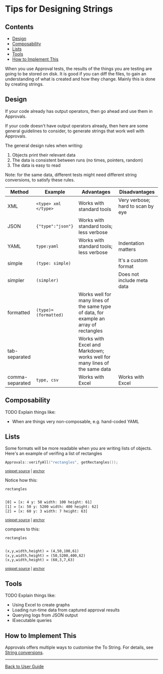 <a id="top"></a>

# Tips for Designing Strings

<!-- toc -->
## Contents

  * [Design](#design)
  * [Composability](#composability)
  * [Lists](#lists)
  * [Tools](#tools)
  * [How to Implement This](#how-to-implement-this)<!-- endToc -->

When you use Approval tests, the results of the things you are testing are going to be stored on disk. It is good if you can diff the files, to gain an understanding of what is created and how they change. Mainly this is done by creating strings.

## Design

If your code already has output operators, then go ahead and use them in Approvals.

If your code doesn't have output operators already, then here are some general guidelines to consider, to generate strings that work well with Approvals.

The general design rules when writing:

1. Objects print their relevant data
2. The data is consistent between runs (no times, pointers, random)
3. The data is easy to read

Note: for the same data, different tests might need different string conversions, to satisfy these rules.

Method | Example | Advantages | Disadvantages
------------ | ------------- | ------------- | -------------
XML | `<type> xml </type>` | Works with standard tools | Very verbose; hard to scan by eye
JSON | `{"type":"json"}`  | Works with standard tools; less verbose | &nbsp;
YAML | `type:yaml` | Works with standard tools; less verbose | Indentation matters
simple | `(type: simple)` |   &nbsp;  | It's a custom format
simpler | `(simpler)` | &nbsp; | Does not include meta data
formatted | `(type)=(formatted)` | Works well for many lines of the same type of data, for example an array of rectangles | &nbsp;
tab-separated | &nbsp; | Works with Excel and Markdown; works well for many lines of the same data | &nbsp;
comma-separated | `type, csv` | Works with Excel | Works with Excel

## Composability

TODO Explain things like:

* When are things very non-composable, e.g. hand-coded YAML

## Lists

Some formats will be more readable when you are writing lists of objects.
Here's an example of verifing a list of rectangles

<!-- snippet: verify_list -->
<a id='snippet-verify_list'></a>
```cpp
Approvals::verifyAll("rectangles", getRectangles());
```
<sup><a href='/tests/DocTest_Tests/docs/ToStringWrapperExample.cpp#L32-L34' title='Snippet source file'>snippet source</a> | <a href='#snippet-verify_list' title='Start of snippet'>anchor</a></sup>
<!-- endSnippet -->

Notice how this:

<!-- snippet: ToStringWrapperExample.MultipleLinesCanBeHardToRead.approved.txt -->
<a id='snippet-ToStringWrapperExample.MultipleLinesCanBeHardToRead.approved.txt'></a>
```txt
rectangles


[0] = [x: 4 y: 50 width: 100 height: 61]
[1] = [x: 50 y: 5200 width: 400 height: 62]
[2] = [x: 60 y: 3 width: 7 height: 63]
```
<sup><a href='/tests/DocTest_Tests/docs/approval_tests/ToStringWrapperExample.MultipleLinesCanBeHardToRead.approved.txt#L1-L7' title='Snippet source file'>snippet source</a> | <a href='#snippet-ToStringWrapperExample.MultipleLinesCanBeHardToRead.approved.txt' title='Start of snippet'>anchor</a></sup>
<!-- endSnippet -->

compares to this:

<!-- snippet: ToStringWrapperExample.AlternativeFormattingCanBeEasyToRead.approved.txt -->
<a id='snippet-ToStringWrapperExample.AlternativeFormattingCanBeEasyToRead.approved.txt'></a>
```txt
rectangles


(x,y,width,height) = (4,50,100,61)
(x,y,width,height) = (50,5200,400,62)
(x,y,width,height) = (60,3,7,63)
```
<sup><a href='/tests/DocTest_Tests/docs/approval_tests/ToStringWrapperExample.AlternativeFormattingCanBeEasyToRead.approved.txt#L1-L7' title='Snippet source file'>snippet source</a> | <a href='#snippet-ToStringWrapperExample.AlternativeFormattingCanBeEasyToRead.approved.txt' title='Start of snippet'>anchor</a></sup>
<!-- endSnippet -->

## Tools

TODO Explain things like:

* Using Excel to create graphs
* Loading run-time data from captured approval results
* Querying logs from JSON output
* IExecutable queries

## How to Implement This

Approvals offers multiple ways to customise the To String. For details,
see [String conversions](/doc/ToString.md#top).

---

[Back to User Guide](/doc/README.md#top)
